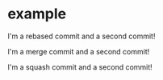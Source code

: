 # example

I'm a rebased commit and a second commit!

I'm a merge commit and a second commit!

I'm a squash commit and a second commit!
